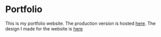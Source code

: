 # Portfolio

This is my portfolio website. The production version is hosted [here](https://anesukafesu.github.io/portfolio). The design I made for the website is [here](https://www.figma.com/file/Efwg5bfNk79TYq4YvQgzRU/Portfolio-Site?type=design&node-id=14%3A156&mode=design&t=mzYIUbzMUsFkwSPc-1)
